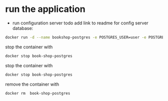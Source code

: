 # run the application 
* run configuration server todo add link to readme for config server
database:
```bash
docker run -d --name bookshop-postgres -e POSTGRES_USER=user -e POSTGRES_PASSWORD=password  -e POSTGRES_DB=bookshop_catalog -p 5432:5432 postgres:14.4
```
stop the container with
```bash
docker stop book-shop-postgres 
```
stop the container with
```bash
docker stop book-shop-postgres 
```
remove the container with
```bash
docker rm  book-shop-postgres 
```